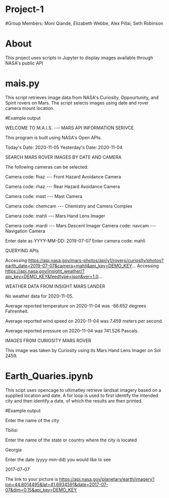# Project-1 

#Group Members: Moni Qiande, Elizabeth Webbe, Alex Pillai, Seth Robinson

# About

This project uses scripts in Jupyter to display images available through NASA's public API

# mais.py 

This script retrieves image data from NASA's Curiosity, Oppourtunity, and Spirit rovers on Mars. The script selects images using date and rover camera mount location.

#Example output

WELCOME TO M.A.I.S. --- MARS API INFORMATION SERIVCE

This program is built using NASA's Open APIs.

Today's Date: 2020-11-05
Yesterday's Date: 2020-11-04


SEARCH MARS ROVER IMAGES BY DATE AND CAMERA

The following cameras can be selected:

Camera code: fhaz --- Front Hazard Avoidance Camera

Camera code: rhaz --- Rear Hazard Avoidance Camera

Camera code: mast --- Mast Camera

Camera code: chemcam --- Chemistry and Camera Complex

Camera code: mahli --- Mars Hand Lens Imager

Camera code: mardi --- Mars Descent Imager
Camera code: navcam --- Navigation Camera

Enter date as YYYY-MM-DD:  2019-07-07
Enter camera code:  mahli


QUERYING APIs

Accessing https://api.nasa.gov/mars-photos/api/v1/rovers/curiosity/photos?earth_date=2019-07-07&camera=mahli&api_key=DEMO_KEY...
Accessing https://api.nasa.gov/insight_weather/?api_key=DEMO_KEY&feedtype=json&ver=1.0...


WEATHER DATA FROM INSIGHT MARS LANDER

No weather data for 2020-11-05.


Average reported temperature on 2020-11-04 was -66.652 degrees Fahrenheit.

Average reported wind speed on 2020-11-04 was 7.459 meters per second.

Average reported pressure on 2020-11-04 was 741.526 Pascals.


IMAGES FROM CURIOSITY MARS ROVER

This image was taken by Curiosity using its Mars Hand Lens Imager on Sol 2459.



# Earth_Quaries.ipynb 

This scipt uses opencage to ultimatley retrieve landsat imagery based on a supplied location and date. A for loop is used to first identify the intended city and then identify a date, of which the results are then printed. 

#Example output

Enter the name of the city

 Tbilisi
 
Enter the name of the state or country where the city is located

 Georgia
 
Enter the date (yyyy-mm-dd) you would like to see

 2017-07-07
 
The link to your picture is https://api.nasa.gov/planetary/earth/imagery?lon=44.8014495&lat=41.6934591&date=2017-07-07&dim=0.15&api_key=DEMO_KEY

            
